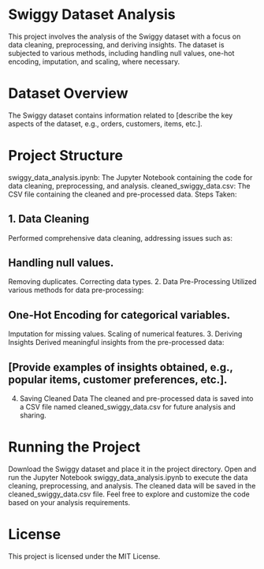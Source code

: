# Swiggy Dataset Analysis
This project involves the analysis of the Swiggy dataset with a focus on data cleaning, preprocessing, and deriving insights. The dataset is subjected to various methods, including handling null values, one-hot encoding, imputation, and scaling, where necessary.

# Dataset Overview
The Swiggy dataset contains information related to [describe the key aspects of the dataset, e.g., orders, customers, items, etc.].

# Project Structure
swiggy_data_analysis.ipynb: The Jupyter Notebook containing the code for data cleaning, preprocessing, and analysis.
cleaned_swiggy_data.csv: The CSV file containing the cleaned and pre-processed data.
Steps Taken:
## 1. Data Cleaning
Performed comprehensive data cleaning, addressing issues such as:

## Handling null values.
Removing duplicates.
Correcting data types.
2. Data Pre-Processing
Utilized various methods for data pre-processing:

## One-Hot Encoding for categorical variables.
Imputation for missing values.
Scaling of numerical features.
3. Deriving Insights
Derived meaningful insights from the pre-processed data:

## [Provide examples of insights obtained, e.g., popular items, customer preferences, etc.].
4. Saving Cleaned Data
The cleaned and pre-processed data is saved into a CSV file named cleaned_swiggy_data.csv for future analysis and sharing.

# Running the Project
Download the Swiggy dataset and place it in the project directory.
Open and run the Jupyter Notebook swiggy_data_analysis.ipynb to execute the data cleaning, preprocessing, and analysis.
The cleaned data will be saved in the cleaned_swiggy_data.csv file.
Feel free to explore and customize the code based on your analysis requirements.

# License
This project is licensed under the MIT License.
